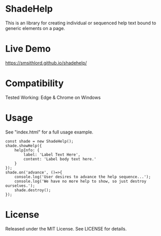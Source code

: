 # ShadeHelp
This is an library for creating individual or sequenced help text bound to generic elements on a page.

# Live Demo
https://smsithlord.github.io/shadehelp/

# Compatibility
Tested Working: Edge & Chrome on Windows

# Usage
See "index.html" for a full usage example.
```
const shade = new ShadeHelp();
shade.showHelp({
	helpInfo: {
        label: 'Label Text Here',
        content: 'Label body text here.'
    }
});
shade.on('advance', ()=>{
	console.log('User desires to advance the help sequence...');
	console.log('We have no more help to show, so just destroy ourselves.');
	shade.destroy();
});
```
# License
Released under the MIT License. See LICENSE for details.